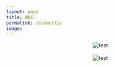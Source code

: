 ```yaml
---
layout: page
title: 瞬间
permalink: /elements/
image:
---
```

<center><img src="https://www.keyujin.co/images/49783713712_0639eabea5_z.jpg" title="test"></center>
<br>
<center><img src="https://www.keyujin.co/images/49783713437_549f628f9e_z.jpg" title="test"></center>
<br>
